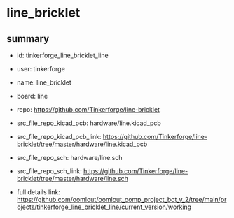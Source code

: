 # line_bricklet
 
## summary 
* id: tinkerforge_line_bricklet_line
* user: tinkerforge
* name: line_bricklet
* board: line
* repo: https://github.com/Tinkerforge/line-bricklet
* src_file_repo_kicad_pcb: hardware/line.kicad_pcb
* src_file_repo_kicad_pcb_link: https://github.com/Tinkerforge/line-bricklet/tree/master/hardware/line.kicad_pcb


* src_file_repo_sch: hardware/line.sch
* src_file_repo_sch_link: https://github.com/Tinkerforge/line-bricklet/tree/master/hardware/line.sch
* full details link: https://github.com/oomlout/oomlout_oomp_project_bot_v_2/tree/main/projects/tinkerforge_line_bricklet_line/current_version/working  







